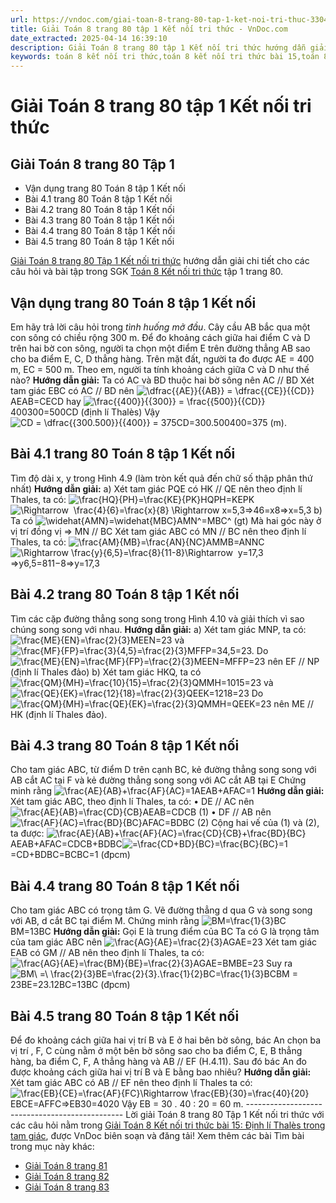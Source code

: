 ```yaml
---
url: https://vndoc.com/giai-toan-8-trang-80-tap-1-ket-noi-tri-thuc-330432
title: Giải Toán 8 trang 80 tập 1 Kết nối tri thức - VnDoc.com
date_extracted: 2025-04-14 16:39:10
description: Giải Toán 8 trang 80 tập 1 Kết nối tri thức hướng dẫn giải chi tiết các câu hỏi và bài tập trong SGK Toán 8 Kết nối tri thức tập 1.
keywords: toán 8 kết nối tri thức,toán 8 kết nối tri thức bài 15,toán 8 kết nối tri thức bài Định lí Thales,toán lớp 8 kết nối tri thức,giải toán 8 kết nối tri thức,giải sgk toán 8 kết nối tri thức,toán 8 Định lí Thales,toán 8,giải toán 8,giải toán 8 kntt,giải toán 8 kntt bài 15,giải toán 8 kết nối tri thức bài 15,toán 8 bài 15,toán lớp 8 bài 15,toán 8 trang 80,giải toán 8 trang 80,giải toán lớp 8 trang 80,toán lớp 8 trang 80,4.4 sgk toán 8 tập 1,4.5 sgk toán 8 tập 1,4.3 sgk toán 8 tập 1
---
```


# Giải Toán 8 trang 80 tập 1 Kết nối tri thức
## **Giải Toán 8 trang 80 Tập 1**
  * Vận dụng trang 80 Toán 8 tập 1 Kết nối
  * Bài 4.1 trang 80 Toán 8 tập 1 Kết nối
  * Bài 4.2 trang 80 Toán 8 tập 1 Kết nối
  * Bài 4.3 trang 80 Toán 8 tập 1 Kết nối
  * Bài 4.4 trang 80 Toán 8 tập 1 Kết nối
  * Bài 4.5 trang 80 Toán 8 tập 1 Kết nối

[Giải Toán 8 trang 80 Tập 1 Kết nối tri thức](<https://vndoc.com/giai-toan-8-trang-80-tap-1-ket-noi-tri-thuc-330432>) hướng dẫn giải chi tiết cho các câu hỏi và bài tập trong SGK [Toán 8 Kết nối tri thức](<https://vndoc.com/toan-8-ket-noi-tri-thuc>) tập 1 trang 80.
## Vận dụng trang 80 Toán 8 tập 1 Kết nối
Em hãy trả lời câu hỏi trong _tình_ _huống mở đầu_.
Cây cầu AB bắc qua một con sông có chiều rộng 300 m. Để đo khoảng cách giữa hai điểm C và D trên hai bờ con sông, người ta chọn một điểm E trên đường thẳng AB sao cho ba điểm E, C, D thẳng hàng. Trên mặt đất, người ta đo được AE = 400 m, EC = 500 m. Theo em, người ta tính khoảng cách giữa C và D như thế nào?
**Hướng dẫn giải:**
Ta có AC và BD thuộc hai bờ sông nên AC // BD
Xét tam giác EBC có AC // BD
nên ![\\dfrac{{AE}}{{AB}} = \\dfrac{{CE}}{{CD}}](https://i.vdoc.vn/data/image/blank.png)AEAB=CECD hay ![\\frac{{400}}{{300}} = \\frac{{500}}{{CD}}](https://i.vdoc.vn/data/image/blank.png)400300=500CD \(định lí Thalès\)
Vậy ![CD = \\dfrac{{300.500}}{{400}} = 375](https://i.vdoc.vn/data/image/blank.png)CD=300.500400=375 \(m\).
## Bài 4.1 trang 80 Toán 8 tập 1 Kết nối
Tìm độ dài x, y trong Hình 4.9 \(làm tròn kết quả đến chữ số thập phân thứ nhất\)
**Hướng dẫn giải:**
a\) Xét tam giác PQE có HK // QE nên theo định lí Thales, ta có:
![\\frac{HQ}{PH}=\\frac{KE}{PK}](https://i.vdoc.vn/data/image/blank.png)HQPH=KEPK ![\\Rightarrow  \\frac{4}{6}=\\frac{x}{8} \\Rightarrow x=5,3](https://i.vdoc.vn/data/image/blank.png)⇒46=x8⇒x=5,3
b\) Ta có ![\\widehat{AMN}=\\widehat{MBC}](https://i.vdoc.vn/data/image/blank.png)AMN^=MBC^ \(gt\)
Mà hai góc này ở vị trí đồng vị
⇒ MN // BC
Xét tam giác ABC có MN // BC nên theo định lí Thales, ta có:
![\\frac{AM}{MB}=\\frac{AN}{NC}](https://i.vdoc.vn/data/image/blank.png)AMMB=ANNC ![\\Rightarrow \\frac{y}{6,5}=\\frac{8}{11-8}\\Rightarrow  y=17,3](https://i.vdoc.vn/data/image/blank.png)⇒y6,5=811−8⇒y=17,3
## Bài 4.2 trang 80 Toán 8 tập 1 Kết nối
Tìm các cặp đường thẳng song song trong Hình 4.10 và giải thích vì sao chúng song song với nhau.
**Hướng dẫn giải:**
a\) Xét tam giác MNP, ta có: ![\\frac{ME}{EN}=\\frac{2}{3}](https://i.vdoc.vn/data/image/blank.png)MEEN=23 và ![\\frac{MF}{FP}=\\frac{3}{4,5}=\\frac{2}{3}](https://i.vdoc.vn/data/image/blank.png)MFFP=34,5=23.
Do ![\\frac{ME}{EN}=\\frac{MF}{FP}=\\frac{2}{3}](https://i.vdoc.vn/data/image/blank.png)MEEN=MFFP=23 nên EF // NP \(định lí Thales đảo\)
b\) Xét tam giác HKQ, ta có ![\\frac{QM}{MH}=\\frac{10}{15}=\\frac{2}{3}](https://i.vdoc.vn/data/image/blank.png)QMMH=1015=23 và ![\\frac{QE}{EK}=\\frac{12}{18}=\\frac{2}{3}](https://i.vdoc.vn/data/image/blank.png)QEEK=1218=23
Do ![\\frac{QM}{MH}=\\frac{QE}{EK}=\\frac{2}{3}](https://i.vdoc.vn/data/image/blank.png)QMMH=QEEK=23 nên ME // HK \(định lí Thales đảo\).
## Bài 4.3 trang 80 Toán 8 tập 1 Kết nối
Cho tam giác ABC, từ điểm D trên cạnh BC, kẻ đường thẳng song song với AB cắt AC tại F và kẻ đường thẳng song song với AC cắt AB tại E
Chứng minh rằng ![\\frac{AE}{AB}+\\frac{AF}{AC}=1](https://i.vdoc.vn/data/image/blank.png)AEAB+AFAC=1
**Hướng dẫn giải:**
Xét tam giác ABC, theo định lí Thales, ta có:
• DE // AC nên ![\\frac{AE}{AB}=\\frac{CD}{CB}](https://i.vdoc.vn/data/image/blank.png)AEAB=CDCB \(1\)
• DF // AB nên ![\\frac{AF}{AC}=\\frac{BD}{BC}](https://i.vdoc.vn/data/image/blank.png)AFAC=BDBC \(2\)
Cộng hai vế của \(1\) và \(2\), ta được:
![\\frac{AE}{AB}+\\frac{AF}{AC}=\\frac{CD}{CB}+\\frac{BD}{BC}](https://i.vdoc.vn/data/image/blank.png)AEAB+AFAC=CDCB+BDBC![=\\frac{CD+BD}{BC}=\\frac{BC}{BC}=1](https://i.vdoc.vn/data/image/blank.png)=CD+BDBC=BCBC=1 \(đpcm\)
## Bài 4.4 trang 80 Toán 8 tập 1 Kết nối
Cho tam giác ABC có trọng tâm G. Vẽ đường thẳng d qua G và song song với AB, d cắt BC tại điểm M. Chứng minh rằng ![BM=\\frac{1}{3}BC](https://i.vdoc.vn/data/image/blank.png)BM=13BC
**Hướng dẫn giải:**
Gọi E là trung điểm của BC
Ta có G là trọng tâm của tam giác ABC nên ![\\frac{AG}{AE}=\\frac{2}{3}](https://i.vdoc.vn/data/image/blank.png)AGAE=23
Xét tam giác EAB có GM // AB nên theo định lí Thales, ta có: ![\\frac{AG}{AE}=\\frac{BM}{BE}=\\frac{2}{3}](https://i.vdoc.vn/data/image/blank.png)AGAE=BMBE=23
Suy ra ![BM\\ =\\ \\frac{2}{3}BE=\\frac{2}{3}.\\frac{1}{2}BC=\\frac{1}{3}BC](https://i.vdoc.vn/data/image/blank.png)BM = 23BE=23.12BC=13BC \(đpcm\)
## Bài 4.5 trang 80 Toán 8 tập 1 Kết nối
Để đo khoảng cách giữa hai vị trí B và E ở hai bên bờ sông, bác An chọn ba vị trí , F, C cùng nằm ở một bên bờ sông sao cho ba điểm C, E, B thẳng hàng, ba điểm C, F, A thẳng hàng và AB // EF \(H.4.11\). Sau đó bác An đo được khoảng cách giữa hai vị trí B và E bằng bao nhiêu?
**Hướng dẫn giải:**
Xét tam giác ABC có AB // EF nên theo định lí Thales ta có:
![\\frac{EB}{CE}=\\frac{AF}{FC}\\Rightarrow \\frac{EB}{30}=\\frac{40}{20}](https://i.vdoc.vn/data/image/blank.png)EBCE=AFFC⇒EB30=4020
Vậy EB = 30 . 40 : 20 = 60 m.
\-----------------------------------------------
Lời giải Toán 8 trang 80 Tập 1 Kết nối tri thức với các câu hỏi nằm trong [Giải Toán 8 Kết nối tri thức bài 15: Định lí Thalès trong tam giác](<https://vndoc.com/toan-8-ket-noi-tri-thuc-bai-15-295100>), được VnDoc biên soạn và đăng tải\!
Xem thêm các bài Tìm bài trong mục này khác:
  * [Giải Toán 8 trang 81](</giai-toan-8-trang-81-tap-1-ket-noi-tri-thuc-330436>)
  * [Giải Toán 8 trang 82](</giai-toan-8-trang-82-tap-1-ket-noi-tri-thuc-330437>)
  * [Giải Toán 8 trang 83](</giai-toan-8-trang-83-tap-1-ket-noi-tri-thuc-330438>)

